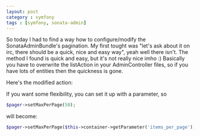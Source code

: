 ```yaml
---
layout: post
category : symfony
tags : [symfony, sonata-admin]
---
```


So today I had to find a way how to configure/modify the SonataAdminBundle's pagination. My first tought was "let's ask about it on irc, there should be a quick, nice and easy way", yeah well there isn't. The method I found is quick and easy, but it's not really nice imho :) Basically you have to overwrite the listAction in your AdminController files, so if you have lots of entities then the quickness is gone.

Here's the modified action:
<script src="https://gist.github.com/3905984.js"></script>

If you want some flexibility, you can set it up with a parameter, so
```php
$pager->setMaxPerPage(50);
```
will become:
```php
$pager->setMaxPerPage($this->container->getParameter('items_per_page'));
```